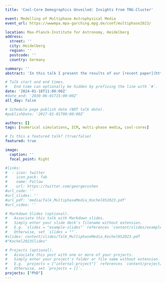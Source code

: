 ```yaml
---
title: 'Cool-Core Demographics Unveiled: Insights From TNG-Cluster'

event: Modelling of Multiphase Astrophysical Media
event_url: https://wwwmpa.mpa-garching.mpg.de/conf/multiphase2023/

location: Max-Planck-Institute for Astronomy, Heidelberg
address:
  street: ''
  city: Heidelberg
  region: ''
  postcode: ''
  country: Germany

summary: ''
abstract: 'In this talk I present the results of our [recent paper](https://klehle.github.io/publication/lehle-2023/).'

# Talk start and end times.
#   End time can optionally be hidden by prefixing the line with `#`.
date: '2024-01-18T11:00:00Z'
#date_end: '2030-06-01T15:00:00Z'
all_day: false

# Schedule page publish date (NOT talk date).
#publishDate: '2017-01-01T00:00:00Z'

authors: []
tags: [numerical simulations, ICM, multi-phase media, cool-cores]

# Is this a featured talk? (true/false)
featured: true

image:
  caption: ''
  focal_point: Right

#links:
#  - icon: twitter
#    icon_pack: fab
#    name: Follow
#    url: https://twitter.com/georgecushen
#url_code: ''
#url_slides: ''
#url_pdf: 'media/Talk_MultiphaseMedia_Kochel052023.pdf'
#url_video: ''

# Markdown Slides (optional).
#   Associate this talk with Markdown slides.
#   Simply enter your slide deck's filename without extension.
#   E.g. `slides = "example-slides"` references `content/slides/example-slides.md`.
#   Otherwise, set `slides = ""`.
#slides: content/slides/Talk_MultiphaseMedia_Kochel052023.pdf
#"Kochel2023Slides"

# Projects (optional).
#   Associate this post with one or more of your projects.
#   Simply enter your project's folder or file name without extension.
#   E.g. `projects = ["internal-project"]` references `content/project/deep-learning/index.md`.
#   Otherwise, set `projects = []`.
projects: ["PhD"]
---
```



